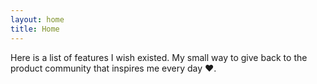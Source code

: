 ```yaml
---
layout: home
title: Home
---
```

Here is a list of features I wish existed. My small way to give back to the product community that inspires me every day ❤️.
